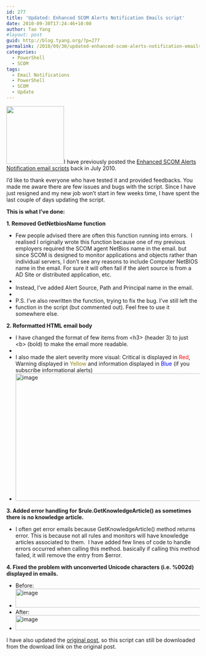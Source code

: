 ```yaml
---
id: 277
title: 'Updated: Enhanced SCOM Alerts Notification Emails script'
date: 2010-09-30T17:24:46+10:00
author: Tao Yang
#layout: post
guid: http://blog.tyang.org/?p=277
permalink: /2010/09/30/updated-enhanced-scom-alerts-notification-emails-script/
categories:
  - PowerShell
  - SCOM
tags:
  - Email Notifications
  - PowerShell
  - SCOM
  - Update
---
```

<a href="http://blog.tyang.org/wp-content/uploads/2010/09/update.jpg"><img class="alignleft size-thumbnail wp-image-278" title="update" src="http://blog.tyang.org/wp-content/uploads/2010/09/update-150x150.jpg" alt="" width="150" height="150" /></a>I have previously posted the <a href="http://blog.tyang.org/2010/07/19/enhanced-scom-alerts-notification-emails/">Enhanced SCOM Alerts Notification email scripts</a> back in July 2010.

I’d like to thank everyone who have tested it and provided feedbacks. You made me aware there are few issues and bugs with the script. Since I have just resigned and my new job won’t start in few weeks time, I have spent the last couple of days updating the script.

<strong>This is what I’ve done:</strong>

<strong>1. Removed GetNetbiosName function</strong>
<ul>
	<li>Few people advised there are often this function running into errors.  I realised I originally wrote this function because one of my previous employers required the SCOM agent NetBios name in the email. but since SCOM is designed to monitor applications and objects rather than individual servers, I don’t see any reasons to include Computer NetBIOS name in the email. For sure it will often fail if the alert source is from a AD Site or distributed application, etc.</li>
	<li></li>
	<li>Instead, I’ve added Alert Source, Path and Principal name in the email.</li>
	<li></li>
	<li>P.S. I’ve also rewritten the function, trying to fix the bug. I’ve still left the</li>
	<li>function in the script (but commented out). Feel free to use it somewhere else.</li>
</ul>
<strong>2. Reformatted HTML email body</strong>
<ul>
	<li>I have changed the format of few items from &lt;h3&gt; (header 3) to just &lt;b&gt; (bold) to make the email more readable.</li>
	<li></li>
	<li>I also made the alert severity more visual: Critical is displayed in <span style="color: #ff0000;">Red</span>, Warning displayed in <span style="color: #928107;">Yellow</span> and information displayed in <span style="color: #0000ff;">Blue</span> (if you subscribe informational alerts)</li>
	<li><a href="http://blog.tyang.org/wp-content/uploads/2010/09/image15.png"><img style="display: inline; border: 0px;" title="image" src="http://blog.tyang.org/wp-content/uploads/2010/09/image_thumb15.png" border="0" alt="image" width="609" height="332" /></a></li>
</ul>
<strong>3. Added error handling for $rule.GetKnowledgeArticle() as sometimes there is no knowledge article.</strong>
<ul>
	<li>I often get error emails because GetKnowledgeArticle() method returns error. This is because not all rules and monitors will have knowledge articles associated to them.  I have added few lines of code to handle errors occurred when calling this method. basically if calling this method failed, it will remove the entry from $error.</li>
</ul>
<strong>4. Fixed the problem with unconverted Unicode characters (i.e. %002d)  displayed in emails.</strong>
<ul>
	<li>Before:</li>
	<li><a href="http://blog.tyang.org/wp-content/uploads/2010/09/image16.png"><img style="display: inline; border: 0px;" title="image" src="http://blog.tyang.org/wp-content/uploads/2010/09/image_thumb16.png" border="0" alt="image" width="610" height="49" /></a></li>
	<li>After:</li>
	<li><a href="http://blog.tyang.org/wp-content/uploads/2010/09/image17.png"><img style="display: inline; border: 0px;" title="image" src="http://blog.tyang.org/wp-content/uploads/2010/09/image_thumb17.png" border="0" alt="image" width="606" height="39" /></a></li>
</ul>
I have also updated the <a href="http://blog.tyang.org/2010/07/19/enhanced-scom-alerts-notification-emails/">original post</a>, so this script can still be downloaded from the download link on the original post.